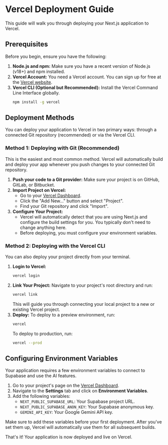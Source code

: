 # Vercel Deployment Guide

This guide will walk you through deploying your Next.js application to Vercel.

## Prerequisites

Before you begin, ensure you have the following:

1.  **Node.js and npm:** Make sure you have a recent version of Node.js (v18+) and npm installed.
2.  **Vercel Account:** You need a Vercel account. You can sign up for free at the [Vercel website](https://vercel.com/signup).
3.  **Vercel CLI (Optional but Recommended):** Install the Vercel Command Line Interface globally.
    ```bash
    npm install -g vercel
    ```

## Deployment Methods

You can deploy your application to Vercel in two primary ways: through a connected Git repository (recommended) or via the Vercel CLI.

### Method 1: Deploying with Git (Recommended)

This is the easiest and most common method. Vercel will automatically build and deploy your app whenever you push changes to your connected Git repository.

1.  **Push your code to a Git provider:** Make sure your project is on GitHub, GitLab, or Bitbucket.
2.  **Import Project on Vercel:**
    *   Go to your [Vercel Dashboard](https://vercel.com/dashboard).
    *   Click the "Add New..." button and select "Project".
    *   Find your Git repository and click "Import".
3.  **Configure Your Project:**
    *   Vercel will automatically detect that you are using Next.js and configure the build settings for you. You typically don't need to change anything here.
    *   Before deploying, you must configure your environment variables.

### Method 2: Deploying with the Vercel CLI

You can also deploy your project directly from your terminal.

1.  **Login to Vercel:**
    ```bash
    vercel login
    ```
2.  **Link Your Project:**
    Navigate to your project's root directory and run:
    ```bash
    vercel link
    ```
    This will guide you through connecting your local project to a new or existing Vercel project.
3.  **Deploy:**
    To deploy to a preview environment, run:
    ```bash
    vercel
    ```
    To deploy to production, run:
    ```bash
    vercel --prod
    ```

## Configuring Environment Variables

Your application requires a few environment variables to connect to Supabase and use the AI features.

1.  Go to your project's page on the [Vercel Dashboard](https://vercel.com/dashboard).
2.  Navigate to the **Settings** tab and click on **Environment Variables**.
3.  Add the following variables:
    *   `NEXT_PUBLIC_SUPABASE_URL`: Your Supabase project URL.
    *   `NEXT_PUBLIC_SUPABASE_ANON_KEY`: Your Supabase anonymous key.
    *   `GEMINI_API_KEY`: Your Google Gemini API key.

Make sure to add these variables before your first deployment. After you've set them up, Vercel will automatically use them for all subsequent builds.

That's it! Your application is now deployed and live on Vercel.
